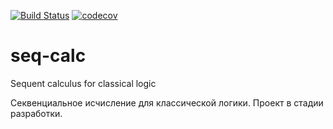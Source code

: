 [![Build Status](https://travis-ci.org/evk0/seq-calc.svg?branch=master)](https://travis-ci.org/evk0/seq-calc)
[![codecov](https://codecov.io/gh/evk0/seq-calc/branch/master/graph/badge.svg)](https://codecov.io/gh/evk0/seq-calc)
# seq-calc
Sequent calculus for classical logic

Секвенциальное исчисление для классической логики. Проект в стадии разработки.
